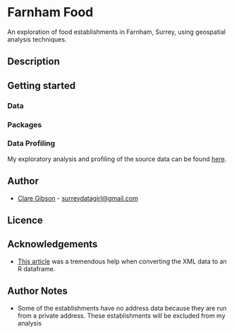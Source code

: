# Farnham Food
An exploration of food establishments in Farnham, Surrey, using geospatial analysis techniques.

## Description

## Getting started
### Data
### Packages
### Data Profiling
My exploratory analysis and profiling of the source data can be found [here](https://rpubs.com/SurreyDataGirl/farnham-food).

## Author
- [Clare Gibson](https://www.surreydatagirl.com) - [surreydatagirl@gmail.com](mailto:surreydatagirl.com)

## Licence

## Acknowledgements
- [This article](https://urbandatapalette.com/post/2021-03-xml-dataframe-r/) was a tremendous help when converting the XML data to an R dataframe.

## Author Notes
- Some of the establishments have no address data because they are run from a private address. These establishments will be excluded from my analysis